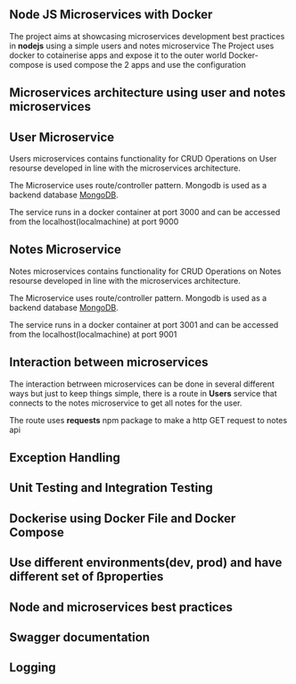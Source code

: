 ## Node JS Microservices with Docker
The project aims at showcasing microservices development best practices in **nodejs** using a simple users and notes microservice
The Project uses docker to cotainerise apps and expose it to the outer world
Docker-compose is used compose the 2 apps and use the configuration

## Microservices architecture using user and notes microservices

## User Microservice
Users microservices contains functionality for CRUD Operations on User resourse developed in line with  the microservices architecture. 

The Microservice uses route/controller pattern. Mongodb is used as a backend database [MongoDB](https://www.mongodb.com).

The service runs in a docker container at port 3000 and can be accessed from the localhost(localmachine) at port 9000

## Notes Microservice

Notes microservices contains functionality for CRUD Operations on Notes resourse developed in line with  the microservices architecture. 

The Microservice uses route/controller pattern. Mongodb is used as a backend database [MongoDB](https://www.mongodb.com).

The service runs in a docker container at port 3001 and can be accessed from the localhost(localmachine) at port 9001

## Interaction between microservices

The interaction betrween microservices can be done in several different ways but just to keep things simple, there is a route in 
**Users** service that connects to the notes microservice to get all notes for the user.

The route uses **requests** npm package to make a http GET request to notes api

## Exception Handling

## Unit Testing and Integration Testing

## Dockerise using Docker File and Docker Compose

## Use different environments(dev, prod) and have different set of ßproperties

## Node and microservices best practices

## Swagger documentation

## Logging
